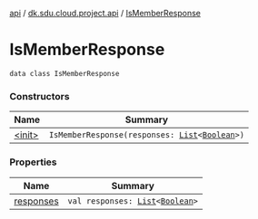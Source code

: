 [api](../../index.md) / [dk.sdu.cloud.project.api](../index.md) / [IsMemberResponse](./index.md)

# IsMemberResponse

`data class IsMemberResponse`

### Constructors

| Name | Summary |
|---|---|
| [&lt;init&gt;](-init-.md) | `IsMemberResponse(responses: `[`List`](https://kotlinlang.org/api/latest/jvm/stdlib/kotlin.collections/-list/index.html)`<`[`Boolean`](https://kotlinlang.org/api/latest/jvm/stdlib/kotlin/-boolean/index.html)`>)` |

### Properties

| Name | Summary |
|---|---|
| [responses](responses.md) | `val responses: `[`List`](https://kotlinlang.org/api/latest/jvm/stdlib/kotlin.collections/-list/index.html)`<`[`Boolean`](https://kotlinlang.org/api/latest/jvm/stdlib/kotlin/-boolean/index.html)`>` |
